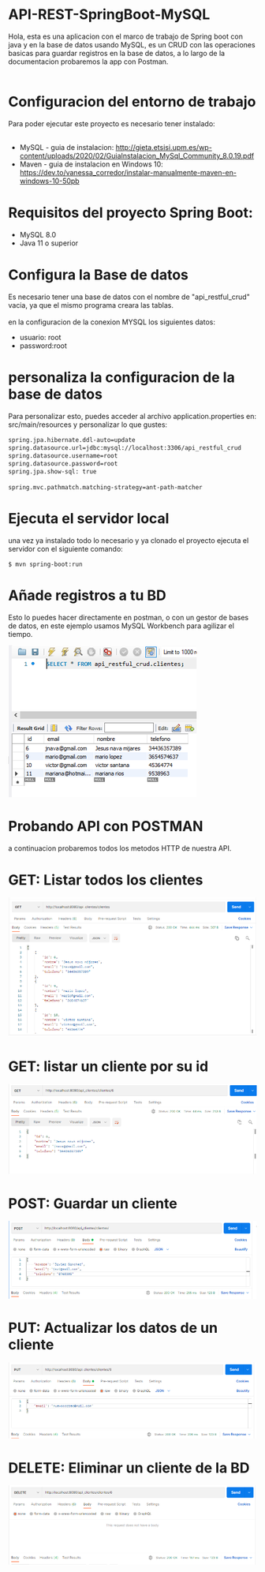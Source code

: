 # API-REST-SpringBoot-MySQL
Hola, esta es una aplicacion con el marco de trabajo de Spring boot con java y en la base de datos usando MySQL, es un CRUD con las operaciones basicas para guardar registros en la base de datos, a lo largo de la documentacion probaremos la app con Postman.
<br>
<br>
# Configuracion del entorno de trabajo
Para poder ejecutar este proyecto es necesario tener instalado:<br><br>
- MySQL - guia de instalacion: http://gieta.etsisi.upm.es/wp-content/uploads/2020/02/GuiaInstalacion_MySql_Community_8.0.19.pdf <br>
- Maven - guia de instalacion en Windows 10: https://dev.to/vanessa_corredor/instalar-manualmente-maven-en-windows-10-50pb <br>
# Requisitos del proyecto Spring Boot: <br>
- MySQL 8.0 <br>
- Java 11 o superior <br>
# Configura la Base de datos
Es necesario tener una base de datos con el nombre de "api_restful_crud" vacia, ya que el mismo programa creara las tablas.
<br><br>
en la configuracion de la conexion MYSQL los siguientes datos:
- usuario: root
- password:root
# personaliza la configuracion de la base de datos
Para personalizar esto, puedes acceder al archivo application.properties en: src/main/resources y personalizar lo que gustes:

```
spring.jpa.hibernate.ddl-auto=update
spring.datasource.url=jdbc:mysql://localhost:3306/api_restful_crud
spring.datasource.username=root
spring.datasource.password=root
spring.jpa.show-sql: true

spring.mvc.pathmatch.matching-strategy=ant-path-matcher

```
# Ejecuta el servidor local
una vez ya instalado todo lo necesario y ya clonado el proyecto ejecuta el servidor con el siguiente comando:
```
$ mvn spring-boot:run
```
# Añade registros a tu BD

Esto lo puedes hacer directamente en postman, o con un gestor de bases de datos, en este ejemplo usamos MySQL Workbench para agilizar el tiempo.

![Registros de la base de datos](https://github.com/Carranza12/API-REST-SpringBoot-MySQL/blob/master/assets-repo/registros-bd.PNG)

# Probando API con POSTMAN
a continuacion probaremos todos los metodos HTTP de nuestra API.

# GET: Listar todos los clientes
![Listar todos los clientes](https://github.com/Carranza12/API-REST-SpringBoot-MySQL/blob/master/assets-repo/get-clientes.PNG)

# GET: listar un cliente por su id
![Listar un cliente](https://github.com/Carranza12/API-REST-SpringBoot-MySQL/blob/master/assets-repo/get-cliente.PNG)
# POST: Guardar un cliente
![guardar un cliente](https://github.com/Carranza12/API-REST-SpringBoot-MySQL/blob/master/assets-repo/post-cliente.PNG)
# PUT: Actualizar los datos de un cliente
![actualizar un cliente](https://github.com/Carranza12/API-REST-SpringBoot-MySQL/blob/master/assets-repo/put-cliente.PNG)
# DELETE: Eliminar un cliente de la BD
![eliminar un cliente](https://github.com/Carranza12/API-REST-SpringBoot-MySQL/blob/master/assets-repo/delete-cliente.PNG)

